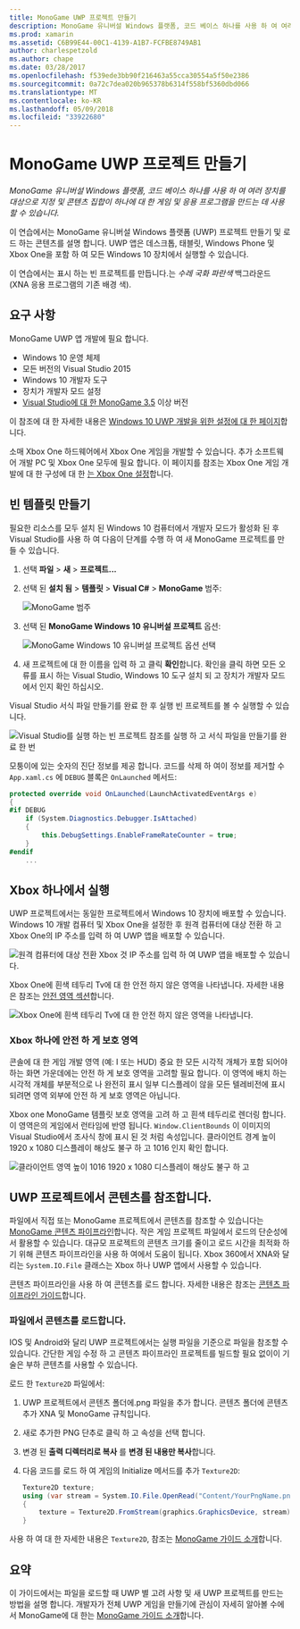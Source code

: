 ```yaml
---
title: MonoGame UWP 프로젝트 만들기
description: MonoGame 유니버설 Windows 플랫폼, 코드 베이스 하나를 사용 하 여 여러 장치를 대상으로 지정 및 콘텐츠 집합이 하나에 대 한 게임 및 응용 프로그램을 만드는 데 사용할 수 있습니다.
ms.prod: xamarin
ms.assetid: C6B99E44-00C1-4139-A1B7-FCFBE8749AB1
author: charlespetzold
ms.author: chape
ms.date: 03/28/2017
ms.openlocfilehash: f539ede3bb90f216463a55cca30554a5f50e2386
ms.sourcegitcommit: 0a72c7dea020b965378b6314f558bf5360dbd066
ms.translationtype: MT
ms.contentlocale: ko-KR
ms.lasthandoff: 05/09/2018
ms.locfileid: "33922680"
---
```

# <a name="creating-a-monogame-uwp-project"></a>MonoGame UWP 프로젝트 만들기

_MonoGame 유니버설 Windows 플랫폼, 코드 베이스 하나를 사용 하 여 여러 장치를 대상으로 지정 및 콘텐츠 집합이 하나에 대 한 게임 및 응용 프로그램을 만드는 데 사용할 수 있습니다._

이 연습에서는 MonoGame 유니버설 Windows 플랫폼 (UWP) 프로젝트 만들기 및 로드 하는 콘텐츠를 설명 합니다. UWP 앱은 데스크톱, 태블릿, Windows Phone 및 Xbox One을 포함 하 여 모든 Windows 10 장치에서 실행할 수 있습니다.

이 연습에서는 표시 하는 빈 프로젝트를 만듭니다.는 *수레 국화 파란색* 백그라운드 (XNA 응용 프로그램의 기존 배경 색).

## <a name="requirements"></a>요구 사항

MonoGame UWP 앱 개발에 필요 합니다.

- Windows 10 운영 체제
- 모든 버전의 Visual Studio 2015
- Windows 10 개발자 도구
- 장치가 개발자 모드 설정
- [Visual Studio에 대 한 MonoGame 3.5](http://www.monogame.net/2016/03/17/monogame-3-5/) 이상 버전

이 참조에 대 한 자세한 내용은 [Windows 10 UWP 개발을 위한 설정에 대 한 페이지](https://msdn.microsoft.com/windows/uwp/get-started/get-set-up)합니다.

소매 Xbox One 하드웨어에서 Xbox One 게임을 개발할 수 있습니다. 추가 소프트웨어 개발 PC 및 Xbox One 모두에 필요 합니다. 이 페이지를 참조는 Xbox One 게임 개발에 대 한 구성에 대 한 [는 Xbox One 설정](https://msdn.microsoft.com/windows/uwp/xbox-apps/index)합니다.

## <a name="creating-an-empty-template"></a>빈 템플릿 만들기

필요한 리소스를 모두 설치 된 Windows 10 컴퓨터에서 개발자 모드가 활성화 된 후 Visual Studio를 사용 하 여 다음이 단계를 수행 하 여 새 MonoGame 프로젝트를 만들 수 있습니다.

1. 선택 **파일** > **새** > **프로젝트...**
1. 선택 된 **설치 됨** > **템플릿** > **Visual C#** > **MonoGame** 범주: 

    ![](uwp-images/image1.png "MonoGame 범주")

1. 선택 된 **MonoGame Windows 10 유니버설 프로젝트** 옵션: 

    ![](uwp-images/image2.png "MonoGame Windows 10 유니버설 프로젝트 옵션 선택")

1. 새 프로젝트에 대 한 이름을 입력 하 고 클릭 **확인**합니다.
확인을 클릭 하면 모든 오류를 표시 하는 Visual Studio, Windows 10 도구 설치 되 고 장치가 개발자 모드에서 인지 확인 하십시오.

Visual Studio 서식 파일 만들기를 완료 한 후 실행 빈 프로젝트를 볼 수 실행할 수 있습니다.

![](uwp-images/image3.png "Visual Studio를 실행 하는 빈 프로젝트 참조를 실행 하 고 서식 파일을 만들기를 완료 한 번")

모퉁이에 있는 숫자의 진단 정보를 제공 합니다. 코드를 삭제 하 여이 정보를 제거할 수 `App.xaml.cs` 에 `DEBUG` 블록은 `OnLaunched` 메서드:


```csharp
protected override void OnLaunched(LaunchActivatedEventArgs e)
{
#if DEBUG
    if (System.Diagnostics.Debugger.IsAttached)
    {
        this.DebugSettings.EnableFrameRateCounter = true;
    }
#endif
    ...
```

## <a name="running-on-xbox-one"></a>Xbox 하나에서 실행

UWP 프로젝트에서는 동일한 프로젝트에서 Windows 10 장치에 배포할 수 있습니다. Windows 10 개발 컴퓨터 및 Xbox One을 설정한 후 원격 컴퓨터에 대상 전환 하 고 Xbox One의 IP 주소를 입력 하 여 UWP 앱을 배포할 수 있습니다.

![](uwp-images/remote.png "원격 컴퓨터에 대상 전환 Xbox 것 IP 주소를 입력 하 여 UWP 앱을 배포할 수 있습니다.")

Xbox One에 흰색 테두리 Tv에 대 한 안전 하지 않은 영역을 나타냅니다. 자세한 내용은 참조는 [안전 영역 섹션](#Safe_Area_on_Xbox_One)합니다.

![](uwp-images/safearea.png "Xbox One에 흰색 테두리 Tv에 대 한 안전 하지 않은 영역을 나타냅니다.")

### <a name="safe-area-on-xbox-one"></a>Xbox 하나에 안전 하 게 보호 영역

콘솔에 대 한 게임 개발 영역 (예: I 또는 HUD) 중요 한 모든 시각적 개체가 포함 되어야 하는 화면 가운데에는 안전 하 게 보호 영역을 고려할 필요 합니다. 이 영역에 배치 하는 시각적 개체를 부분적으로 나 완전히 표시 일부 디스플레이 않을 모든 텔레비전에 표시 되려면 영역 외부에 안전 하 게 보호 영역은 아닙니다.

Xbox one MonoGame 템플릿 보호 영역을 고려 하 고 흰색 테두리로 렌더링 합니다. 이 영역은의 게임에서 런타임에 반영 됩니다. `Window.ClientBounds` 이 이미지의 Visual Studio에서 조사식 창에 표시 된 것 처럼 속성입니다. 클라이언트 경계 높이 1920 x 1080 디스플레이 해상도 불구 하 고 1016 인지 확인 합니다.

![](uwp-images/clientbounds.png "클라이언트 영역 높이 1016 1920 x 1080 디스플레이 해상도 불구 하 고")

## <a name="referencing-content-in-uwp-projects"></a>UWP 프로젝트에서 콘텐츠를 참조합니다.

파일에서 직접 또는 MonoGame 프로젝트에서 콘텐츠를 참조할 수 있습니다는 [MonoGame 콘텐츠 파이프라인](~/graphics-games/cocossharp/content-pipeline/index.md)합니다. 작은 게임 프로젝트 파일에서 로드의 단순성에서 활용할 수 있습니다. 대규모 프로젝트의 콘텐츠 크기를 줄이고 로드 시간을 최적화 하기 위해 콘텐츠 파이프라인을 사용 하 여에서 도움이 됩니다. Xbox 360에서 XNA와 달리는 `System.IO.File` 클래스는 Xbox 하나 UWP 앱에서 사용할 수 있습니다.

콘텐츠 파이프라인을 사용 하 여 콘텐츠를 로드 합니다. 자세한 내용은 참조는 [콘텐츠 파이프라인 가이드](~/graphics-games/cocossharp/content-pipeline/index.md)합니다. 

### <a name="loading-content-from-file"></a>파일에서 콘텐츠를 로드합니다.

IOS 및 Android와 달리 UWP 프로젝트에서는 실행 파일을 기준으로 파일을 참조할 수 있습니다. 간단한 게임 수정 하 고 콘텐츠 파이프라인 프로젝트를 빌드할 필요 없이이 기술은 부하 콘텐츠를 사용할 수 있습니다.

로드 한 `Texture2D` 파일에서:

1. UWP 프로젝트에서 콘텐츠 폴더에.png 파일을 추가 합니다. 콘텐츠 폴더에 콘텐츠 추가 XNA 및 MonoGame 규칙입니다.
1. 새로 추가한 PNG 단추로 클릭 하 고 속성을 선택 합니다.
1. 변경 된 **출력 디렉터리로 복사** 를 **변경 된 내용만 복사**합니다.
1. 다음 코드를 로드 하 여 게임의 Initialize 메서드를 추가 `Texture2D`:

    ```csharp
    Texture2D texture;
    using (var stream = System.IO.File.OpenRead("Content/YourPngName.png"))
    {
        texture = Texture2D.FromStream(graphics.GraphicsDevice, stream);
    }
    ```

사용 하 여 대 한 자세한 내용은 `Texture2D`, 참조는 [MonoGame 가이드 소개](~/graphics-games/monogame/introduction/index.md)합니다.

## <a name="summary"></a>요약

이 가이드에서는 파일을 로드할 때 UWP 별 고려 사항 및 새 UWP 프로젝트를 만드는 방법을 설명 합니다. 개발자가 전체 UWP 게임을 만들기에 관심이 자세히 알아볼 수에서 MonoGame에 대 한는 [MonoGame 가이드 소개](~/graphics-games/monogame/introduction/index.md)합니다.
